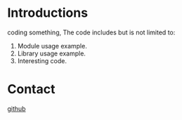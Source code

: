 # Introductions
coding something, The code includes but is not limited to:
1. Module usage example.
2. Library usage example.
3. Interesting code.

# Contact
[github](https://github.com/pengji)